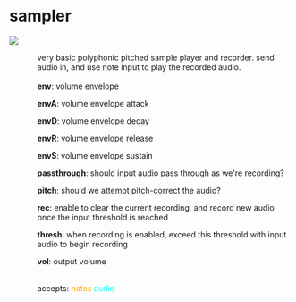 
<a name=sampler></a><br>
# <b>sampler</b>
<img src="../images/sampler.png"><br>
<div style="display:inline-block;margin-left:50px;">
very basic polyphonic pitched sample player and recorder. send audio in, and use note input to play the recorded audio.<br/><br/>
<b>env</b>: volume envelope<br>

<b>envA</b>: volume envelope attack<br>

<b>envD</b>: volume envelope decay<br>

<b>envR</b>: volume envelope release<br>

<b>envS</b>: volume envelope sustain<br>

<b>passthrough</b>: should input audio pass through as we're recording?<br>

<b>pitch</b>: should we attempt pitch-correct the audio?<br>

<b>rec</b>: enable to clear the current recording, and record new audio once the input threshold is reached<br>

<b>thresh</b>: when recording is enabled, exceed this threshold with input audio to begin recording<br>

<b>vol</b>: output volume<br>

<br>accepts: <font color=orange>notes</font> <font color=cyan>audio</font> <br></div>
